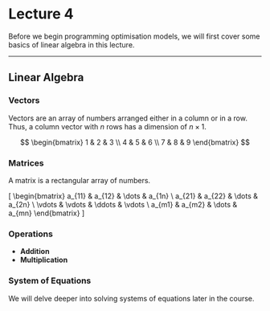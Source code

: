 # Lecture 4

Before we begin programming optimisation models, we will first cover some basics of linear algebra in this lecture.

---

## Linear Algebra

### Vectors

Vectors are an array of numbers arranged either in a column or in a row. Thus, a column vector with $n$ rows has a dimension of $n \times 1$.

$$
\begin{bmatrix}
1 & 2 & 3 \\
4 & 5 & 6 \\
7 & 8 & 9
\end{bmatrix}
$$

### Matrices

A matrix is a rectangular array of numbers.

\[
\begin{bmatrix}
a_{11} & a_{12} & \dots & a_{1n} \\
a_{21} & a_{22} & \dots & a_{2n} \\
\vdots & \vdots & \ddots & \vdots \\
a_{m1} & a_{m2} & \dots & a_{mn}
\end{bmatrix}
\]

### Operations

- **Addition**
- **Multiplication**

### System of Equations

We will delve deeper into solving systems of equations later in the course.
